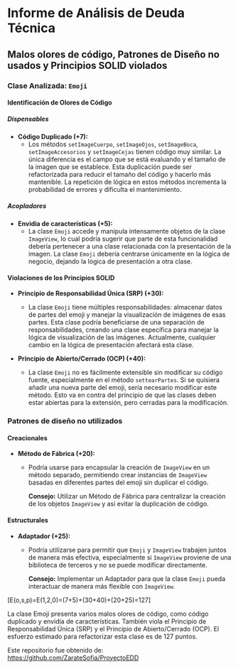 # Informe de Análisis de Deuda Técnica

## Malos olores de código, Patrones de Diseño no usados y Principios SOLID violados

### Clase Analizada: `Emoji`

#### Identificación de Olores de Código

##### Dispensables

- **Código Duplicado (+7):**
  - Los métodos `setImageCuerpo`, `setImageOjos`, `setImageBoca`, `setImageAccesorios` y `setImageCejas` tienen código muy similar. La única diferencia es el campo que se está evaluando y el tamaño de la imagen que se establece. Esta duplicación puede ser refactorizada para reducir el tamaño del código y hacerlo más mantenible. La repetición de lógica en estos métodos incrementa la probabilidad de errores y dificulta el mantenimiento.

##### Acopladores

- **Envidia de características (+5):**
  - La clase `Emoji` accede y manipula intensamente objetos de la clase `ImageView`, lo cual podría sugerir que parte de esta funcionalidad debería pertenecer a una clase relacionada con la presentación de la imagen. La clase `Emoji` debería centrarse únicamente en la lógica de negocio, dejando la lógica de presentación a otra clase.

#### Violaciones de los Principios SOLID

- **Principio de Responsabilidad Única (SRP) (+30):**
  - La clase `Emoji` tiene múltiples responsabilidades: almacenar datos de partes del emoji y manejar la visualización de imágenes de esas partes. Esta clase podría beneficiarse de una separación de responsabilidades, creando una clase específica para manejar la lógica de visualización de las imágenes. Actualmente, cualquier cambio en la lógica de presentación afectará esta clase.

- **Principio de Abierto/Cerrado (OCP) (+40):**
  - La clase `Emoji` no es fácilmente extensible sin modificar su código fuente, especialmente en el método `settearPartes`. Si se quisiera añadir una nueva parte del emoji, sería necesario modificar este método. Esto va en contra del principio de que las clases deben estar abiertas para la extensión, pero cerradas para la modificación.

### Patrones de diseño no utilizados

#### Creacionales

- **Método de Fábrica (+20):**
  - Podría usarse para encapsular la creación de `ImageView` en un método separado, permitiendo crear instancias de `ImageView` basadas en diferentes partes del emoji sin duplicar el código.

    **Consejo:** Utilizar un Método de Fábrica para centralizar la creación de los objetos `ImageView` y así evitar la duplicación de código.

#### Estructurales

- **Adaptador (+25):**
  - Podría utilizarse para permitir que `Emoji` y `ImageView` trabajen juntos de manera más efectiva, especialmente si `ImageView` proviene de una biblioteca de terceros y no se puede modificar directamente.

    **Consejo:** Implementar un Adaptador para que la clase `Emoji` pueda interactuar de manera más flexible con `ImageView`.


[E(o,s,p)=E(1,2,0)=(7+5)+(30+40)+(20+25)=127]

La clase Emoji presenta varios malos olores de código, como código duplicado y envidia de características. También viola el Principio de Responsabilidad Única (SRP) y el Principio de Abierto/Cerrado (OCP). El esfuerzo estimado para refactorizar esta clase es de 127 puntos.

Este repositorio fue obtenido de: https://github.com/ZarateSofia/ProyectoEDD
